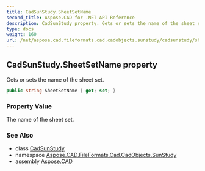 ```yaml
---
title: CadSunStudy.SheetSetName
second_title: Aspose.CAD for .NET API Reference
description: CadSunStudy property. Gets or sets the name of the sheet set
type: docs
weight: 160
url: /net/aspose.cad.fileformats.cad.cadobjects.sunstudy/cadsunstudy/sheetsetname/
---
```

## CadSunStudy.SheetSetName property

Gets or sets the name of the sheet set.

```csharp
public string SheetSetName { get; set; }
```

### Property Value

The name of the sheet set.

### See Also

* class [CadSunStudy](../)
* namespace [Aspose.CAD.FileFormats.Cad.CadObjects.SunStudy](../../cadsunstudy/)
* assembly [Aspose.CAD](../../../)


